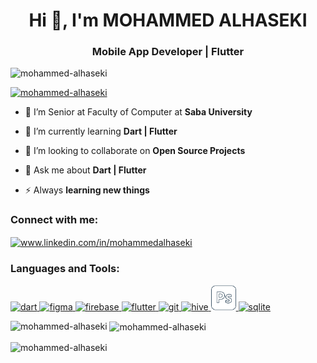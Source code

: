 <h1 align="center">Hi 👋, I'm MOHAMMED ALHASEKI</h1>
<h3 align="center">Mobile App Developer | Flutter</h3>

<p align="left"> <img src="https://komarev.com/ghpvc/?username=mohammed-alhaseki&label=Profile%20views&color=0e75b6&style=flat" alt="mohammed-alhaseki" /> </p>

<p align="left"> <a href="https://github.com/ryo-ma/github-profile-trophy"><img src="https://github-profile-trophy.vercel.app/?username=mohammed-alhaseki" alt="mohammed-alhaseki" /></a> </p>

- 🔭 I’m Senior at Faculty of Computer at **Saba University**

- 🌱 I’m currently learning **Dart | Flutter**

- 👯 I’m looking to collaborate on **Open Source Projects**

- 💬 Ask me about **Dart | Flutter**

- ⚡ Always **learning new things**

<h3 align="left">Connect with me:</h3>
<p align="left">
<a href="https://linkedin.com/in/www.linkedin.com/in/mohammedalhaseki" target="blank"><img align="center" src="https://raw.githubusercontent.com/rahuldkjain/github-profile-readme-generator/master/src/images/icons/Social/linked-in-alt.svg" alt="www.linkedin.com/in/mohammedalhaseki" height="30" width="40" /></a>
</p>

<h3 align="left">Languages and Tools:</h3>
<p align="left"> <a href="https://dart.dev" target="_blank" rel="noreferrer"> <img src="https://www.vectorlogo.zone/logos/dartlang/dartlang-icon.svg" alt="dart" width="40" height="40"/> </a> <a href="https://www.figma.com/" target="_blank" rel="noreferrer"> <img src="https://www.vectorlogo.zone/logos/figma/figma-icon.svg" alt="figma" width="40" height="40"/> </a> <a href="https://firebase.google.com/" target="_blank" rel="noreferrer"> <img src="https://www.vectorlogo.zone/logos/firebase/firebase-icon.svg" alt="firebase" width="40" height="40"/> </a> <a href="https://flutter.dev" target="_blank" rel="noreferrer"> <img src="https://www.vectorlogo.zone/logos/flutterio/flutterio-icon.svg" alt="flutter" width="40" height="40"/> </a> <a href="https://git-scm.com/" target="_blank" rel="noreferrer"> <img src="https://www.vectorlogo.zone/logos/git-scm/git-scm-icon.svg" alt="git" width="40" height="40"/> </a> <a href="https://hive.apache.org/" target="_blank" rel="noreferrer"> <img src="https://www.vectorlogo.zone/logos/apache_hive/apache_hive-icon.svg" alt="hive" width="40" height="40"/> </a> <a href="https://www.photoshop.com/en" target="_blank" rel="noreferrer"> <img src="https://raw.githubusercontent.com/devicons/devicon/master/icons/photoshop/photoshop-line.svg" alt="photoshop" width="40" height="40"/> </a> <a href="https://www.sqlite.org/" target="_blank" rel="noreferrer"> <img src="https://www.vectorlogo.zone/logos/sqlite/sqlite-icon.svg" alt="sqlite" width="40" height="40"/> </a> </p>

<p><img align="left" src="https://github-readme-stats.vercel.app/api/top-langs?username=mohammed-alhaseki&show_icons=true&locale=en&layout=compact" alt="mohammed-alhaseki" /></p>

<p>&nbsp;<img align="center" src="https://github-readme-stats.vercel.app/api?username=mohammed-alhaseki&show_icons=true&locale=en" alt="mohammed-alhaseki" /></p>

<p><img align="center" src="https://github-readme-streak-stats.herokuapp.com/?user=mohammed-alhaseki&" alt="mohammed-alhaseki" /></p>
